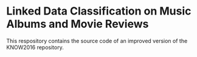 # Linked Data Classification on Music Albums and Movie Reviews
This respository contains the source code of an improved version of the KNOW2016 repository.